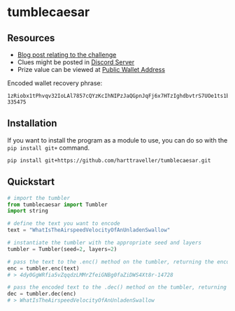 # tumblecaesar



## Resources
- [Blog post relating to the challenge](https://www.harttraveller.com/Tumbler+Challenge)
- Clues might be posted in [Discord Server](https://discord.gg/ZDerehP6)
- Prize value can be viewed at [Public Wallet Address](https://algoexplorer.io/address/ZUECZQ67NIJNXED4V5HRZNGTQDHWHRW4SIBTOLRXDGHAZSTNGUDWVYWBYU)

Encoded wallet recovery phrase:

```
1zRiobx1tPhvqv32IoLAl7857cQYzKcIhNIPzJaQGpnJqFj6x7HTzIghdbvtrS7UOe1ts1bsZIxNCrMKOJER6KiO0FI0Nurf8z4yhmfj3shMUyIC0Vm2w18Si34HCD3qaax7aaCmc1MBeGcdem2idsuBtWikjSAqYwwSylJjyMAWUve-335475
```

## Installation

If you want to install the program as a module to use, you can do so with the `pip install git+` command. 
```
pip install git+https://github.com/harttraveller/tumblecaesar.git
```

## Quickstart

```python
# import the tumbler
from tumblecaesar import Tumbler
import string

# define the text you want to encode
text = "WhatIsTheAirspeedVelocityOfAnUnladenSwallow"

# instantiate the tumbler with the appropriate seed and layers
tumbler = Tumbler(seed=2, layers=2)

# pass the text to the .enc() method on the tumbler, returning the encoded text
enc = tumbler.enc(text)
# > 4dy0GgWRfia5vZqqdzLMMrZfeiGNBg0faZiDWS4Xt8r-14728

# pass the encoded text to the .dec() method on the tumbler, returning the decoded text
dec = tumbler.dec(enc)
# > WhatIsTheAirspeedVelocityOfAnUnladenSwallow
```